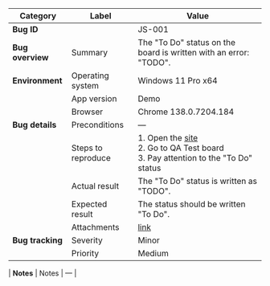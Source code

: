 | **Category** | **Label** | **Value** |
|---|---|---|
| **Bug ID** |  | JS-001 |
| **Bug overview** | Summary | The "To Do" status on the board is written with an error: "TODO". |
| **Environment** | Operating system | Windows 11 Pro x64 |
|  | App version | Demo |
|  | Browser | Chrome 138.0.7204.184 |
| **Bug details** | Preconditions | — |
|  | Steps to reproduce | 1. Open the [site](https://mate-academy-images.s3.eu-central-1.amazonaws.com/c8907025538486ce4c46981003fc83bc_da130fe234.png)<br>2. Go to QA Test board<br>3. Pay attention to the "To Do" status |
|  | Actual result | The "To Do" status is written as "TODO". |
|  | Expected result | The status should be written "To Do". |
|  | Attachments | [link](https://github.com/Roksolana-K/qa-portfolio/blob/main/bugs-from-screenshot/attachments/JS-001.png) |
| **Bug tracking** | Severity | Minor |
|  | Priority | Medium |

| **Notes** | Notes | — |
